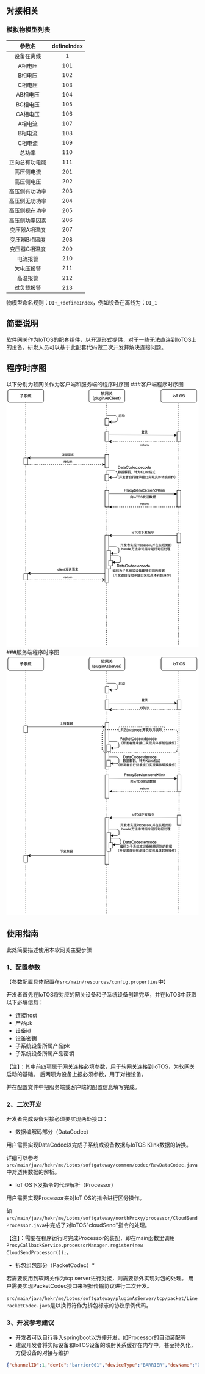 ## 对接相关

### 模拟物模型列表

|参数名|defineIndex|
|:---:|:---:|
|设备在离线|1
|A相电压|101
|B相电压|102
|C相电压|103
|AB相电压|104
|BC相电压|105
|CA相电压|106
|A相电流|107
|B相电流|108
|C相电流|109
|总功率|110
|正向总有功电能|111
|高压侧电流|201
|高压侧电压|202
|高压侧有功功率|203
|高压侧无功功率|204
|高压侧视在功率|205
|高压侧功率因素|206
|变压器A相温度|207
|变压器B相温度|208
|变压器C相温度|209
|电流报警|210
|欠电压报警|211
|高温报警|212
|过负载报警|213

物模型命名规则：```DI+_+defineIndex```，例如设备在离线为：```DI_1```


## 简要说明
软件网关作为IoTOS的配套组件，以开源形式提供，对于一些无法直连到IoTOS上的设备，研发人员可以基于此配套代码做二次开发并解决连接问题。

## 程序时序图
以下分别为软网关作为客户端和服务端的程序时序图
###客户端程序时序图
![](pics/pluginAsClient.png)
###服务端程序时序图
![](pics/pluginAsServer.png)

## 使用指南
此处简要描述使用本软网关主要步骤

### 1、配置参数
【参数配置具体配置在```src/main/resources/config.properties```中】

开发者首先在IoTOS将对应的网关设备和子系统设备创建完毕，并在IoTOS中获取以下必填信息：
- 连接host
- 产品pk
- 设备id
- 设备密钥
- 子系统设备所属产品pk
- 子系统设备所属产品密钥

【注】：其中前四项属于网关连接必填参数，用于软网关连接到IoTOS，为软网关启动的基础。
后两项为设备上报必须参数，用于对接设备。

并在配置文件中把服务端或客户端的配置信息填写完成。

### 2、二次开发
开发者完成设备对接必须要实现两处接口：

- 数据编解码部分（DataCodec）

用户需要实现DataCodec以完成子系统或设备数据与IoTOS Klink数据的转换。

详细可以参考```src/main/java/hekr/me/iotos/softgateway/common/codec/RawDataCodec.java```中对透传数据的解析。

- IoT OS下发指令的代理解析（Processor）

用户需要实现Processor来对IoT OS的指令进行区分操作。

如```src/main/java/hekr/me/iotos/softgateway/northProxy/processor/CloudSendProcessor.java```中完成了对IoTOS"cloudSend"指令的处理。

【注】：需要在程序运行时完成Processor的装配，即在main函数里调用```ProxyCallbackService.processorManager.register(new CloudSendProcessor());```。

- 拆包组包部分（PacketCodec）*

若需要使用到软网关作为tcp server进行对接，则需要额外实现对包的处理。
用户需要实现PacketCodec接口来根据传输协议进行二次开发。

```src/main/java/hekr/me/iotos/softgateway/pluginAsServer/tcp/packet/LinePacketCodec.java```是以换行符作为拆包标志的协议示例代码。

### 3、开发参考建议
- 开发者可以自行导入springboot以方便开发，如Processor的自动装配等
- 建议开发者将实际设备和IoTOS设备的映射关系缓存在内存中，甚至持久化，方便设备的对接与维护


```json
{"channelID":1,"devId":"barrier001","deviceType":"BARRIER","devName":"道闸一号"}
```
